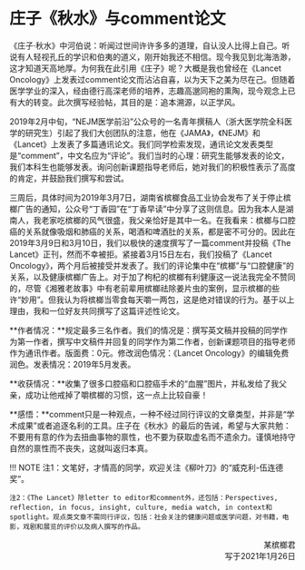 # 庄子《秋水》与comment论文

《庄子·秋水》中河伯说：听闻过世间许许多多的道理，自认没人比得上自己。听说有人轻视孔丘的学识和伯夷的道义，刚开始我还不相信。现今我见到北海浩渺，这才知道天高地厚。为何我在此引用《庄子》呢？大概是我也曾经在《Lancet Oncology》上发表过comment论文而沾沾自喜，以为天下之美为尽在己。但随着医学学业的深入，经由德行高深老师的培养，志趣高邈同袍的熏陶，现今观念上已有大的转变。此次撰写经验帖，其目的是：追本溯源，以正学风。

2019年2月中旬，“NEJM医学前沿”公众号的一名青年撰稿人（浙大医学院全科医学的研究生）引起了我们大创团队的注意，他在《JAMA》，《NEJM》和《Lancet》上发表了多篇通讯论文。我们同学检索发现，通讯论文发表类型是“comment”，中文名应为“评论”。我们当时的心理：研究生能够发表的论文，我们本科生也能够发表。询问创新课题指导老师后，她对我们的积极性表示了高度的肯定，并鼓励我们撰写和尝试。

三周后，具体时间为2019年3月7日，湖南省槟榔食品工业协会发布了关于停止槟榔广告的通知，公众号“丁香园”在“丁香早读”中分享了这则信息。因为我本人是湖南人，我老家吃槟榔的风气很盛，我父亲恰好是其中一名。在我看来：槟榔与口腔癌的关系就像吸烟和肺癌的关系，喝酒和啤酒肚的关系，都是密不可分的。因此在2019年3月9日和3月10日，我们以极快的速度撰写了一篇comment并投稿《The Lancet》正刊，然而不幸被拒。紧接着3月15日左右，我们投稿了《Lancet Oncology》，两个月后被接受并发表了。我们的评论集中在“槟榔”与“口腔健康”的关系，以及健康槟榔广告上。对于加了枸杞的槟榔有利健康这一说法我完全不赞同的，尽管《湘雅老故事》中有老前辈用槟榔祛除姜片虫的案例，显示槟榔的些许“妙用”。但我认为将槟榔当零食每天嚼一两包，这是绝对错误的行为。基于以上理由，我和一位好友共同撰写了这篇评述性论文。

**作者情况：**规定最多三名作者。我们的情况是：撰写英文稿并投稿的同学作为第一作者，撰写中文稿件并回复的同学作为第二作者，创新课题项目的指导老师作为通讯作者。版面费：0元。修改润色情况：《Lancet Oncology》的编辑免费润色。发表情况：2019年5月发表。

**收获情况：**收集了很多口腔癌和口腔癌手术的“血腥”图片，并私发给了我父亲，成功让他戒掉了嚼槟榔的习惯，这一点上比较自豪！

**感悟：**comment只是一种观点，一种不经过同行评议的文章类型，并非是“学术成果”或者追逐名利的工具。庄子在《秋水》的最后的告诫，希望与大家共勉：不要用有意的作为去扭曲事物的禀性，也不要为获取虚名而不遗余力。谨慎地持守自然的禀性而不丧失，这就叫返归本真。

!!! NOTE
    注1：文笔好，才情高的同学，欢迎关注《柳叶刀》的“威克利-伍连德奖”。

    注2：《The Lancet》除letter to editor和comment外，还包括：Perspectives, reflection, in focus, insight, culture, media watch, in context和spotlight。观点类文章不需同行评议，包括：社会关注的健康问题或医学问题，对书籍，电影，戏剧和展览的评价以及病人撰写的作品。

<p align="right">某槟榔君<br/>写于2021年1月26日</p>